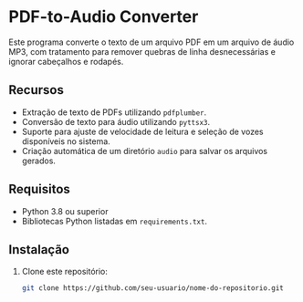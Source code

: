 # PDF-to-Audio Converter

Este programa converte o texto de um arquivo PDF em um arquivo de áudio MP3, com tratamento para remover quebras de linha desnecessárias e ignorar cabeçalhos e rodapés.

## Recursos
- Extração de texto de PDFs utilizando `pdfplumber`.
- Conversão de texto para áudio utilizando `pyttsx3`.
- Suporte para ajuste de velocidade de leitura e seleção de vozes disponíveis no sistema.
- Criação automática de um diretório `audio` para salvar os arquivos gerados.

## Requisitos
- Python 3.8 ou superior
- Bibliotecas Python listadas em `requirements.txt`.

## Instalação
1. Clone este repositório:
   ```bash
   git clone https://github.com/seu-usuario/nome-do-repositorio.git
